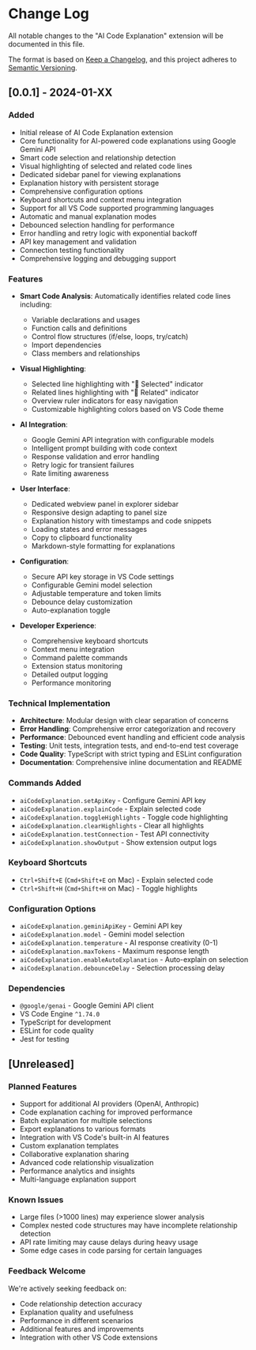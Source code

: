 # Change Log

All notable changes to the "AI Code Explanation" extension will be documented in this file.

The format is based on [Keep a Changelog](https://keepachangelog.com/en/1.0.0/),
and this project adheres to [Semantic Versioning](https://semver.org/spec/v2.0.0.html).

## [0.0.1] - 2024-01-XX

### Added
- Initial release of AI Code Explanation extension
- Core functionality for AI-powered code explanations using Google Gemini API
- Smart code selection and relationship detection
- Visual highlighting of selected and related code lines
- Dedicated sidebar panel for viewing explanations
- Explanation history with persistent storage
- Comprehensive configuration options
- Keyboard shortcuts and context menu integration
- Support for all VS Code supported programming languages
- Automatic and manual explanation modes
- Debounced selection handling for performance
- Error handling and retry logic with exponential backoff
- API key management and validation
- Connection testing functionality
- Comprehensive logging and debugging support

### Features
- **Smart Code Analysis**: Automatically identifies related code lines including:
  - Variable declarations and usages
  - Function calls and definitions
  - Control flow structures (if/else, loops, try/catch)
  - Import dependencies
  - Class members and relationships
  
- **Visual Highlighting**: 
  - Selected line highlighting with "🎯 Selected" indicator
  - Related lines highlighting with "🔗 Related" indicator
  - Overview ruler indicators for easy navigation
  - Customizable highlighting colors based on VS Code theme

- **AI Integration**:
  - Google Gemini API integration with configurable models
  - Intelligent prompt building with code context
  - Response validation and error handling
  - Retry logic for transient failures
  - Rate limiting awareness

- **User Interface**:
  - Dedicated webview panel in explorer sidebar
  - Responsive design adapting to panel size
  - Explanation history with timestamps and code snippets
  - Loading states and error messages
  - Copy to clipboard functionality
  - Markdown-style formatting for explanations

- **Configuration**:
  - Secure API key storage in VS Code settings
  - Configurable Gemini model selection
  - Adjustable temperature and token limits
  - Debounce delay customization
  - Auto-explanation toggle

- **Developer Experience**:
  - Comprehensive keyboard shortcuts
  - Context menu integration
  - Command palette commands
  - Extension status monitoring
  - Detailed output logging
  - Performance monitoring

### Technical Implementation
- **Architecture**: Modular design with clear separation of concerns
- **Error Handling**: Comprehensive error categorization and recovery
- **Performance**: Debounced event handling and efficient code analysis
- **Testing**: Unit tests, integration tests, and end-to-end test coverage
- **Code Quality**: TypeScript with strict typing and ESLint configuration
- **Documentation**: Comprehensive inline documentation and README

### Commands Added
- `aiCodeExplanation.setApiKey` - Configure Gemini API key
- `aiCodeExplanation.explainCode` - Explain selected code
- `aiCodeExplanation.toggleHighlights` - Toggle code highlighting
- `aiCodeExplanation.clearHighlights` - Clear all highlights
- `aiCodeExplanation.testConnection` - Test API connectivity
- `aiCodeExplanation.showOutput` - Show extension output logs

### Keyboard Shortcuts
- `Ctrl+Shift+E` (`Cmd+Shift+E` on Mac) - Explain selected code
- `Ctrl+Shift+H` (`Cmd+Shift+H` on Mac) - Toggle highlights

### Configuration Options
- `aiCodeExplanation.geminiApiKey` - Gemini API key
- `aiCodeExplanation.model` - Gemini model selection
- `aiCodeExplanation.temperature` - AI response creativity (0-1)
- `aiCodeExplanation.maxTokens` - Maximum response length
- `aiCodeExplanation.enableAutoExplanation` - Auto-explain on selection
- `aiCodeExplanation.debounceDelay` - Selection processing delay

### Dependencies
- `@google/genai` - Google Gemini API client
- VS Code Engine `^1.74.0`
- TypeScript for development
- ESLint for code quality
- Jest for testing

## [Unreleased]

### Planned Features
- Support for additional AI providers (OpenAI, Anthropic)
- Code explanation caching for improved performance
- Batch explanation for multiple selections
- Export explanations to various formats
- Integration with VS Code's built-in AI features
- Custom explanation templates
- Collaborative explanation sharing
- Advanced code relationship visualization
- Performance analytics and insights
- Multi-language explanation support

### Known Issues
- Large files (>1000 lines) may experience slower analysis
- Complex nested code structures may have incomplete relationship detection
- API rate limiting may cause delays during heavy usage
- Some edge cases in code parsing for certain languages

### Feedback Welcome
We're actively seeking feedback on:
- Code relationship detection accuracy
- Explanation quality and usefulness
- Performance in different scenarios
- Additional features and improvements
- Integration with other VS Code extensions